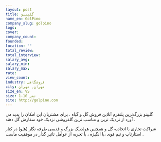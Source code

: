 ```yaml
---
layout: post
title: گلپینو
name_en: GolPino
company_slug: golpino
logo: 
cover: 
company_count:
founded:
location: ""
total_review: 
total_interview: 
salary_avg: 
salary_min: 
salary_max: 
rate: 
view_count: 
industry: فروشگاهی
city: تهران, تهران
size_en: VS
size: 1-10 نفر
site: http://golpino.com
---
```


گلپینو بزرگ‌ترین پلتفرم آنلاین فروش گل و گیاه ، برای مشتریان این امکان را پدید می آورد از نزدیک ترین و مناسب ترین گلفروشی نزدیک خود سفارش گل دهند .

شراکت تجاری با اتحادیه گل و همچنین هولدینگ بزرگ و قدیمی طرفه نگار (هلو) در کنار استارتاپ و تیم قوی ،با انگیزه ، با تجربه از عوامل تاثیر گذار در موفقیت ماست .
